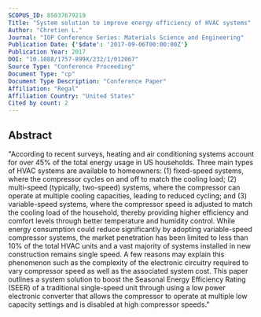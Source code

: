 ```yaml
---
SCOPUS_ID: 85037679219
Title: "System solution to improve energy efficiency of HVAC systems"
Author: "Chretien L."
Journal: "IOP Conference Series: Materials Science and Engineering"
Publication Date: {'$date': '2017-09-06T00:00:00Z'}
Publication Year: 2017
DOI: "10.1088/1757-899X/232/1/012067"
Source Type: "Conference Proceeding"
Document Type: "cp"
Document Type Description: "Conference Paper"
Affiliation: "Regal"
Affiliation Country: "United States"
Cited by count: 2
---
```


## Abstract
"According to recent surveys, heating and air conditioning systems account for over 45% of the total energy usage in US households. Three main types of HVAC systems are available to homeowners: (1) fixed-speed systems, where the compressor cycles on and off to match the cooling load; (2) multi-speed (typically, two-speed) systems, where the compressor can operate at multiple cooling capacities, leading to reduced cycling; and (3) variable-speed systems, where the compressor speed is adjusted to match the cooling load of the household, thereby providing higher efficiency and comfort levels through better temperature and humidity control. While energy consumption could reduce significantly by adopting variable-speed compressor systems, the market penetration has been limited to less than 10% of the total HVAC units and a vast majority of systems installed in new construction remains single speed. A few reasons may explain this phenomenon such as the complexity of the electronic circuitry required to vary compressor speed as well as the associated system cost. This paper outlines a system solution to boost the Seasonal Energy Efficiency Rating (SEER) of a traditional single-speed unit through using a low power electronic converter that allows the compressor to operate at multiple low capacity settings and is disabled at high compressor speeds."
